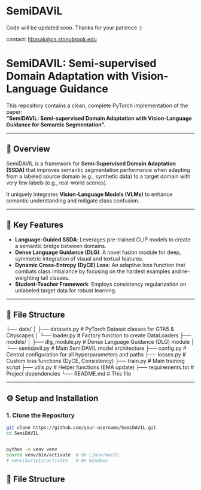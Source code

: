 # SemiDAViL

Code will be updated soon. Thanks for your patience :)

contact: hbasak@cs.stonybrook.edu

# SemiDAVIL: Semi-supervised Domain Adaptation with Vision-Language Guidance

This repository contains a clean, complete PyTorch implementation of the paper:  
**"SemiDAVIL: Semi-supervised Domain Adaptation with Vision-Language Guidance for Semantic Segmentation".**

---

## 📌 Overview
SemiDAVIL is a framework for **Semi-Supervised Domain Adaptation (SSDA)** that improves semantic segmentation performance when adapting from a labeled source domain (e.g., synthetic data) to a target domain with very few labels (e.g., real-world scenes).  

It uniquely integrates **Vision-Language Models (VLMs)** to enhance semantic understanding and mitigate class confusion.

---

## 🚀 Key Features
- **Language-Guided SSDA**: Leverages pre-trained CLIP models to create a semantic bridge between domains.  
- **Dense Language Guidance (DLG)**: A novel fusion module for deep, symmetric integration of visual and textual features.  
- **Dynamic Cross-Entropy (DyCE) Loss**: An adaptive loss function that combats class imbalance by focusing on the hardest examples and re-weighting tail classes.  
- **Student-Teacher Framework**: Employs consistency regularization on unlabeled target data for robust learning.  

---

## 📂 File Structure
├── data/
│ ├── datasets.py # PyTorch Dataset classes for GTA5 & Cityscapes
│ └── loader.py # Factory function to create DataLoaders
├── models/
│ ├── dlg_module.py # Dense Language Guidance (DLG) module
│ └── semidavil.py # Main SemiDAVIL model architecture
├── config.py # Central configuration for all hyperparameters and paths
├── losses.py # Custom loss functions (DyCE, Consistency)
├── train.py # Main training script
├── utils.py # Helper functions (EMA update)
├── requirements.txt # Project dependencies
└── README.md # This file



---

## ⚙️ Setup and Installation

### 1. Clone the Repository
```bash
git clone https://github.com/your-username/SemiDAVIL.git
cd SemiDAVIL


python -m venv venv
source venv/bin/activate  # On Linux/macOS
# venv\Scripts\activate   # On Windows
```



## 📂 File Structure

